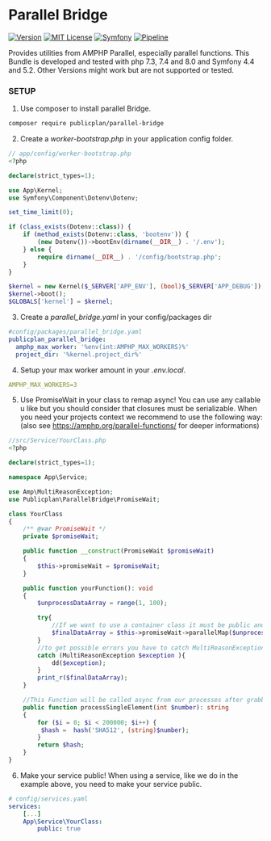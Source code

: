 Parallel Bridge
==============

[![Version][version-badge]][changelog]
[![MIT License][license-badge]][license]
[![Symfony][symfony-badge]][symfony]
[![Pipeline][pipeline-badge]][pipeline]

Provides utilities from AMPHP Parallel, especially parallel functions.
This Bundle is developed and tested with php 7.3, 7.4 and 8.0 and Symfony 4.4 and 5.2. 
Other Versions might work but are not supported or tested.

### SETUP

1. Use composer to install parallel Bridge.

```bash
composer require publicplan/parallel-bridge
```

2. Create a _worker-bootstrap.php_ in your application config folder.

```PHP
// app/config/worker-bootstrap.php
<?php

declare(strict_types=1);

use App\Kernel;
use Symfony\Component\Dotenv\Dotenv;

set_time_limit(0);

if (class_exists(Dotenv::class)) {
    if (method_exists(Dotenv::class, 'bootenv')) {
        (new Dotenv())->bootEnv(dirname(__DIR__) . '/.env');
    } else {
        require dirname(__DIR__) . '/config/bootstrap.php';
    }
}

$kernel = new Kernel($_SERVER['APP_ENV'], (bool)$_SERVER['APP_DEBUG']);
$kernel->boot();
$GLOBALS['kernel'] = $kernel;

```
3. Create a _parallel_bridge.yaml_ in your config/packages dir
```yaml
#config/packages/parallel_bridge.yaml
publicplan_parallel_bridge:
  amphp_max_worker: '%env(int:AMPHP_MAX_WORKERS)%'
  project_dir: '%kernel.project_dir%'
```


4. Setup your max worker amount in your _.env.local_.

```yaml
AMPHP_MAX_WORKERS=3
```

5. Use PromiseWait in your class to remap async! 
   You can use any callable u like but you should consider that closures must be serializable. 
   When you need your projects context we recommend to use the following way:
   (also see https://amphp.org/parallel-functions/ for deeper informations) 

```PHP
//src/Service/YourClass.php
<?php

declare(strict_types=1);

namespace App\Service;

use Amp\MultiReasonException;
use Publicplan\ParallelBridge\PromiseWait;

class YourClass
{
    /** @var PromiseWait */
    private $promiseWait;

    public function __construct(PromiseWait $promiseWait)
    {
        $this->promiseWait = $promiseWait;
    }

    public function yourFunction(): void
    {
        $unprocessDataArray = range(1, 100);

        try{
            //If we want to use a container class it must be public and in the following format:
            $finalDataArray = $this->promiseWait->parallelMap($unprocessDataArray, [$this,'processSingleElement']);
        } 
        //to get possible errors you have to catch MultiReasonException 
        catch (MultiReasonException $exception ){
            dd($exception);
        }
        print_r($finalDataArray);
    }

    //This Function will be called async from our processes after grabbing this service from service container
    public function processSingleElement(int $number): string
    {
        for ($i = 0; $i < 200000; $i++) {
         $hash =  hash('SHA512', (string)$number);
        }
        return $hash;
    }
}
```

6. Make your service public!
When using a service, like we do in the example above, you need to make your service public. 

```yaml
# config/services.yaml
services:
    [...]
    App\Service\YourClass:
        public: true
```

[version-badge]: https://img.shields.io/badge/version-1.0.0-blue.svg
[changelog]: ./CHANGELOG.md
[license-badge]: https://img.shields.io/badge/license-MIT-blue.svg
[license]: ./LICENSE
[symfony-badge]: https://img.shields.io/badge/Symfony-5.2-blue.svg
[symfony]: https://symfony.com/releases/5.2
[pipeline-badge]: https://github.com/thled/symfony-parallel-bridge/workflows/ci-pipeline/badge.svg?branch=master
[pipeline]: https://github.com/thled/symfony-parallel-bridge/actions?query=workflow%3A%22ci-pipeline%22+branch%3Amaster
